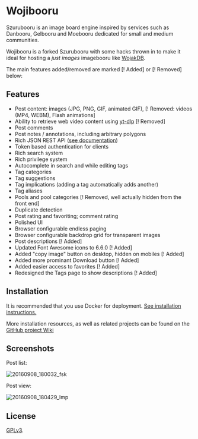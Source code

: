# Wojibooru

Szurubooru is an image board engine inspired by services such as Danbooru,
Gelbooru and Moebooru dedicated for small and medium communities. 

Wojibooru is a forked Szurubooru with some hacks thrown in to make it ideal for hosting a 
*just images* imagebooru like [WojakDB](https://wojakdb.com). 

The main features added/removed are marked [! Added] or [! Removed] below:

## Features

- Post content: images (JPG, PNG, GIF, animated GIF), [! Removed: videos (MP4, WEBM), Flash animations] 
- Ability to retrieve web video content using [yt-dlp](https://github.com/yt-dlp/yt-dlp) [! Removed]
- Post comments
- Post notes / annotations, including arbitrary polygons
- Rich JSON REST API ([see documentation](doc/API.md))
- Token based authentication for clients
- Rich search system
- Rich privilege system
- Autocomplete in search and while editing tags
- Tag categories
- Tag suggestions
- Tag implications (adding a tag automatically adds another)
- Tag aliases
- Pools and pool categories [! Removed, well actually hidden from the front end]
- Duplicate detection
- Post rating and favoriting; comment rating
- Polished UI
- Browser configurable endless paging
- Browser configurable backdrop grid for transparent images
- Post descriptions [! Added]
- Updated Font Awesome icons to 6.6.0 [! Added]
- Added "copy image" button on desktop, hidden on mobiles [! Added]
- Added more prominant Download button [! Added]
- Added easier access to favorites [! Added]
- Redesigned the Tags page to show descriptions [! Added]

## Installation

It is recommended that you use Docker for deployment.
[See installation instructions.](doc/INSTALL.md)

More installation resources, as well as related projects can be found on the
[GitHub project Wiki](https://github.com/rr-/szurubooru/wiki)

## Screenshots

Post list:

![20160908_180032_fsk](https://wojakdb.com/data/img/wojakdb_screenshot_posts.jpg)

Post view:

![20160908_180429_lmp](https://wojakdb.com/data/img/wojakdb_screenshot_post.jpg)

## License

[GPLv3](LICENSE.md).
